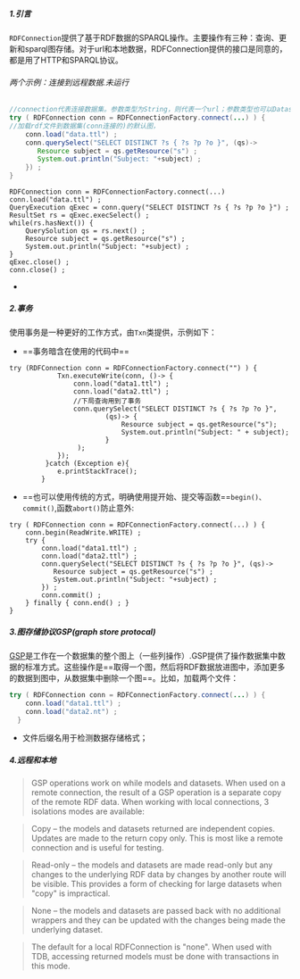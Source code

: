 ##### 1.引言
`RDFConnection`提供了基于RDF数据的SPARQL操作。主要操作有三种：查询、更新和sparql图存储。对于url和本地数据，RDFConnection提供的接口是同意的，都是用了HTTP和SPARQL协议。

###### 两个示例：连接到远程数据.未运行
```java
//connection代表连接数据集。参数类型为String，则代表一个url；参数类型也可以Dataset
try ( RDFConnection conn = RDFConnectionFactory.connect(...) ) {
//加载rdf文件到数据集(conn连接的)的默认图，
    conn.load("data.ttl") ;
    conn.querySelect("SELECT DISTINCT ?s { ?s ?p ?o }", (qs)->
       Resource subject = qs.getResource("s") ;
       System.out.println("Subject: "+subject) ;
    }) ;
}
```
```
RDFConnection conn = RDFConnectionFactory.connect(...)
conn.load("data.ttl") ;
QueryExecution qExec = conn.query("SELECT DISTINCT ?s { ?s ?p ?o }") ;
ResultSet rs = qExec.execSelect() ;
while(rs.hasNext()) {
    QuerySolution qs = rs.next() ;
    Resource subject = qs.getResource("s") ;
    System.out.println("Subject: "+subject) ;
}
qExec.close() ;
conn.close() ;
```
- 

##### 2.事务
使用事务是一种更好的工作方式，由`Txn`类提供，示例如下：
- ==事务暗含在使用的代码中==
```
try (RDFConnection conn = RDFConnectionFactory.connect("") ) {
            Txn.executeWrite(conn, ()-> {
                conn.load("data1.ttl") ;
                conn.load("data2.ttl") ;
                //下局查询用到了事务
                conn.querySelect("SELECT DISTINCT ?s { ?s ?p ?o }",
                        (qs)-> {
                            Resource subject = qs.getResource("s");
                            System.out.println("Subject: " + subject);
                        }
                 );
            });
         }catch (Exception e){
            e.printStackTrace();
        }
```
- ==也可以使用传统的方式，明确使用提开始、提交等函数==`begin()、commit()`,函数`abort()`防止意外:
```
try ( RDFConnection conn = RDFConnectionFactory.connect(...) ) {
    conn.begin(ReadWrite.WRITE) ;
    try {
        conn.load("data1.ttl") ;
        conn.load("data2.ttl") ;
        conn.querySelect("SELECT DISTINCT ?s { ?s ?p ?o }", (qs)->
           Resource subject = qs.getResource("s") ;
           System.out.println("Subject: "+subject) ;
        }) ;
        conn.commit() ;
    } finally { conn.end() ; }
}

```

##### 3.图存储协议GSP(graph store protocal)
[GSP](https://www.w3.org/TR/sparql11-http-rdf-update/)是工作在一个数据集的整个图上（一些列操作）.GSP提供了操作数据集中数据的标准方式。这些操作是==取得一个图，然后将RDF数据放进图中，添加更多的数据到图中，从数据集中删除一个图==。比如，加载两个文件：
```java
try ( RDFConnection conn = RDFConnectionFactory.connect(...) ) {
    conn.load("data1.ttl") ;
    conn.load("data2.nt") ;
  }
```
- 文件后缀名用于检测数据存储格式；

##### 4.远程和本地
>GSP operations work on while models and datasets. When used on a remote connection, the result of a GSP operation is a separate copy of the remote RDF data. When working with local connections, 3 isolations modes are available:

>Copy – the models and datasets returned are independent copies. Updates are made to the return copy only. This is most like a remote connection and is useful for testing.

>Read-only – the models and datasets are made read-only but any changes to the underlying RDF data by changes by another route will be visible. This provides a form of checking for large datasets when "copy" is impractical.

>None – the models and datasets are passed back with no additional wrappers and they can be updated with the changes being made the underlying dataset.

>The default for a local RDFConnection is "none". When used with TDB, accessing returned models must be done with transactions in this mode.

